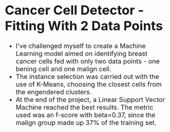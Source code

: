 <h1 style='font-size:40px'> Cancer Cell Detector - Fitting With 2 Data Points</h1>
<div> 
  <ul style='font-size:20px'> 
    <li> 
          I've challenged myself to create a Machine Learning model aimed on identifying breast cancer cells fed with only two data points - one bening cell and one malign cell.
    </li>
    <li> 
          The instance selection was carried out with the use of K-Means, choosing the closest cells from the engendered clusters.
    </li>
    <li> 
          At the end of the project, a Linear Support Vector Machine reached the best results. The metric used was an f-score with beta=0.37, since the malign group made up 37% of the training set. 
    </li>
  </ul>
</div>
